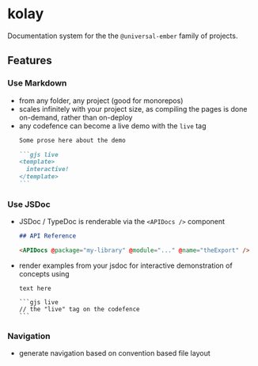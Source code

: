 # kolay

Documentation system for the the `@universal-ember` family of projects.


## Features

### Use Markdown

- from any folder, any project (good for monorepos)
- scales infinitely with your project size, as compiling the pages is done on-demand, rather than on-deploy
- any codefence can become a live demo with the `live` tag
  ~~~md
  Some prose here about the demo

  ```gjs live
  <template>
    interactive!
  </template>
  ```
  ~~~

### Use JSDoc

- JSDoc / TypeDoc is renderable via the `<APIDocs />` component
  ~~~md
  ## API Reference

  <APIDocs @package="my-library" @module="..." @name="theExport" />
  ~~~
- render examples from your jsdoc for interactive demonstration of concepts using 
  ~~~
  text here

  ```gjs live
  // the "live" tag on the codefence
  ```
  ~~~

### Navigation 

- generate navigation based on convention based file layout
